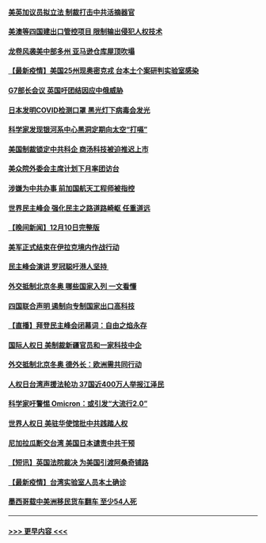 #### [美英加议员拟立法 制裁打击中共活摘器官](../pages/prog202/a103291304.md?t=12120501) 
#### [美澳等四国建出口管控项目 限制输出侵犯人权技术](../pages/prog202/a103291284.md?t=12120501) 
#### [龙卷风袭美中部多州 亚马逊仓库屋顶吹塌](../pages/prog202/a103291242.md?t=12120501) 
#### [【最新疫情】美国25州现奥密克戎 台本土个案研判实验室感染](../pages/prog202/a103291249.md?t=12120501) 
#### [G7部长会议 英国吁团结因应中俄威胁](../pages/prog202/a103291233.md?t=12120501) 
#### [日本发明COVID检测口罩 黑光灯下病毒会发光](../pages/prog202/a103291133.md?t=12120501) 
#### [科学家发现银河系中心黑洞定期向太空“打嗝”](../pages/prog202/a103291115.md?t=12120501) 
#### [美国制裁锁定中共科企 商汤科技被迫推迟上市](../pages/prog202/a103291094.md?t=12120501) 
#### [美众院外委会主席计划下月率团访台](../pages/prog202/a103291058.md?t=12120501) 
#### [涉嫌为中共办事 前加国航天工程师被指控](../pages/prog202/a103290778.md?t=12120501) 
#### [世界民主峰会 强化民主之路道路崎岖 任重道远](../pages/prog202/a103290944.md?t=12120501) 
#### [【晚间新闻】12月10日完整版](../pages/prog202/a103290928.md?t=12120501) 
#### [美军正式结束在伊拉克境内作战行动](../pages/prog202/a103290595.md?t=12120501) 
#### [民主峰会演讲 罗冠聪吁港人坚持 ](../pages/prog202/a103290755.md?t=12120501) 
#### [外交抵制北京冬奥 哪些国家入列 一文看懂](../pages/prog202/a103290878.md?t=12120501) 
#### [四国联合声明 遏制向专制国家出口高科技](../pages/prog202/a103290591.md?t=12120501) 
#### [【直播】拜登民主峰会闭幕词：自由之焰永存](../pages/prog202/a103290832.md?t=12120501) 
#### [国际人权日 美制裁新疆官员和一家科技中企](../pages/prog202/a103290400.md?t=12120501) 
#### [外交抵制北京冬奥 德外长：欧洲需共同行动](../pages/prog202/a103290294.md?t=12120501) 
#### [人权日台湾声援法轮功 37国近400万人举报江泽民](../pages/prog202/a103290296.md?t=12120501) 
#### [科学家吁警惕 Omicron：或引发“大流行2.0”](../pages/prog202/a103289178.md?t=12120501) 
#### [世界人权日 美驻华使馆批中共践踏人权](../pages/prog202/a103290363.md?t=12120501) 
#### [尼加拉瓜断交台湾 美国日本谴责中共干预](../pages/prog202/a103290292.md?t=12120501) 
#### [【短讯】英国法院裁决 为美国引渡阿桑奇铺路](../pages/prog202/a103290370.md?t=12120501) 
#### [【最新疫情】台湾实验室人员本土确诊](../pages/prog202/a103290372.md?t=12120501) 
#### [墨西哥载中美洲移民货车翻车 至少54人死](../pages/prog202/a103290365.md?t=12120501) 

----
#### [ >>> 更早内容 <<< ](../indexes/prog202-earlier.md)
